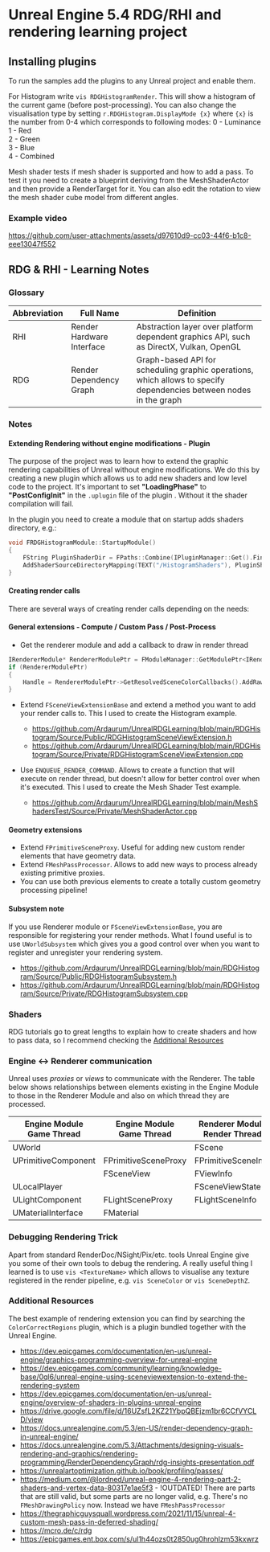 # Unreal Engine 5.4 RDG/RHI and rendering learning project

## Installing plugins

To run the samples add the plugins to any Unreal project and enable them.

For Histogram write `vis RDGHistogramRender`. This will show a histogram of the current game (before post-processing).
You can also change the visualisation type by setting `r.RDGHistogram.DisplayMode {x}` where `{x}` is the number from 0-4 which corresponds to following modes:
0 - Luminance  
1 - Red  
2 - Green  
3 - Blue  
4 - Combined  

Mesh shader tests if mesh shader is supported and how to add a pass. To test it you need to create a blueprint deriving from the MeshShaderActor and then provide a RenderTarget for it. You can also edit the rotation to view the mesh 
shader cube model from different angles.

### Example video

https://github.com/user-attachments/assets/d97610d9-cc03-44f6-b1c8-eee13047f552

## RDG & RHI - Learning Notes

### Glossary

| Abbreviation | Full Name                 | Definition |
| ------------ | ------------------------- | ---------- |
| RHI          | Render Hardware Interface | Abstraction layer over platform dependent graphics API, such as DirectX, Vulkan, OpenGL |
| RDG          | Render Dependency Graph   | Graph-based API for scheduling graphic operations, which allows to specify dependencies between nodes in the graph |

### Notes

#### Extending Rendering without engine modifications - Plugin

The purpose of the project was to learn how to extend the graphic rendering capabilities of Unreal without engine modifications. We do this by creating a new plugin which allows us to add new shaders and low level code to the project. It's important to set __"LoadingPhase"__ to __"PostConfigInit"__ in the `.uplugin` file of the plugin . Without it the shader compilation will fail.

In the plugin you need to create a module that on startup adds shaders directory, e.g.:
```cpp
void FRDGHistogramModule::StartupModule()
{
	FString PluginShaderDir = FPaths::Combine(IPluginManager::Get().FindPlugin(TEXT("RDGHistogram"))->GetBaseDir(), TEXT("Shaders"));
	AddShaderSourceDirectoryMapping(TEXT("/HistogramShaders"), PluginShaderDir);
}
```

#### Creating render calls

There are several ways of creating render calls depending on the needs:

#### General extensions - Compute / Custom Pass / Post-Process

- Get the renderer module and add a callback to draw in render thread
```cpp
IRendererModule* RendererModulePtr = FModuleManager::GetModulePtr<IRendererModule>("Renderer");
if (RendererModulePtr)
{
    Handle = RendererModulePtr->GetResolvedSceneColorCallbacks().AddRaw(this, &ThisModule::PostResolveSceneColor_Render);
}
```

- Extend `FSceneViewExtensionBase` and extend a method you want to add your render calls to. This I used to create the Histogram example.
  - https://github.com/Ardaurum/UnrealRDGLearning/blob/main/RDGHistogram/Source/Public/RDGHistogramSceneViewExtension.h
  - https://github.com/Ardaurum/UnrealRDGLearning/blob/main/RDGHistogram/Source/Private/RDGHistogramSceneViewExtension.cpp

- Use `ENQUEUE_RENDER_COMMAND`. Allows to create a function that will execute on render thread, but doesn't allow for better control over when it's executed. This I used to create the Mesh Shader Test example.
  - https://github.com/Ardaurum/UnrealRDGLearning/blob/main/MeshShadersTest/Source/Private/MeshShaderActor.cpp

#### Geometry extensions 

- Extend `FPrimitiveSceneProxy`. Useful for adding new custom render elements that have geometry data.
- Extend `FMeshPassProcessor`. Allows to add new ways to process already existing primitive proxies.
- You can use both previous elements to create a totally custom geometry processing pipeline!

#### Subsystem note

If you use Renderer module or `FSceneViewExtensionBase`, you are responsible for registering your render methods. What I found useful is to use `UWorldSubsystem` which gives you a good control over when you want to register and unregister your rendering system.
- https://github.com/Ardaurum/UnrealRDGLearning/blob/main/RDGHistogram/Source/Public/RDGHistogramSubsystem.h
- https://github.com/Ardaurum/UnrealRDGLearning/blob/main/RDGHistogram/Source/Private/RDGHistogramSubsystem.cpp

### Shaders

RDG tutorials go to great lengths to explain how to create shaders and how to pass data, so I recommend checking the [Additional Resources](#additional-resources)

### Engine <-> Renderer communication

Unreal uses _proxies_ or _views_ to communicate with the Renderer. The table below shows relationships between elements existing in the Engine Module to those in the Renderer Module and also on which thread they are processed.

| Engine Module <br> Game Thread | Engine Module <br> Game Thread | Renderer Module <br> Render Thread |
| ------------------- | -------------------- | ------------------- |
| UWorld              |                      | FScene              |
| UPrimitiveComponent | FPrimitiveSceneProxy | FPrimitiveSceneInfo |
|                     | FSceneView           | FViewInfo           |
| ULocalPlayer        |                      | FSceneViewState     |
| ULightComponent     | FLightSceneProxy     | FLightSceneInfo     |
| UMaterialInterface  | FMaterial            |                     |

### Debugging Rendering Trick

Apart from standard RenderDoc/NSight/Pix/etc. tools Unreal Engine give you some of their own tools to debug the rendering. A really useful thing I learned is to use `vis <TextureName>` which allows to visualise any texture registered in the render pipeline, e.g. `vis SceneColor` or `vis SceneDepthZ`.

### Additional Resources

The best example of rendering extension you can find by searching the `ColorCorrectRegions` plugin, which is a plugin bundled together with the Unreal Engine.

- https://dev.epicgames.com/documentation/en-us/unreal-engine/graphics-programming-overview-for-unreal-engine
- https://dev.epicgames.com/community/learning/knowledge-base/0ql6/unreal-engine-using-sceneviewextension-to-extend-the-rendering-system
- https://dev.epicgames.com/documentation/en-us/unreal-engine/overview-of-shaders-in-plugins-unreal-engine
- https://drive.google.com/file/d/16UZsfL2KZ21YbpQBEjzm1br6CCfVYCLD/view
- https://docs.unrealengine.com/5.3/en-US/render-dependency-graph-in-unreal-engine/
- https://docs.unrealengine.com/5.3/Attachments/designing-visuals-rendering-and-graphics/rendering-programming/RenderDependencyGraph/rdg-insights-presentation.pdf
- https://unrealartoptimization.github.io/book/profiling/passes/
- https://medium.com/@lordned/unreal-engine-4-rendering-part-2-shaders-and-vertex-data-80317e1ae5f3 - !OUTDATED! There are parts that are still valid, but some parts are no longer valid, e.g. There's no `FMeshDrawingPolicy` now. Instead we have `FMeshPassProcessor`
- https://thegraphicguysquall.wordpress.com/2021/11/15/unreal-4-custom-mesh-pass-in-deferred-shading/
- https://mcro.de/c/rdg
- https://epicgames.ent.box.com/s/ul1h44ozs0t2850ug0hrohlzm53kxwrz
